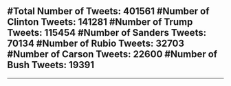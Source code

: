 #Total Number of Tweets: 401561 
#Number of Clinton Tweets: 141281
#Number of Trump Tweets: 115454
#Number of Sanders Tweets: 70134
#Number of Rubio Tweets: 32703
#Number of Carson Tweets: 22600
#Number of Bush Tweets: 19391
---
---
